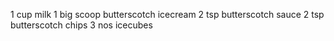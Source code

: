 1 cup milk
1 big scoop butterscotch icecream
2 tsp butterscotch sauce
2 tsp butterscotch chips
3 nos icecubes